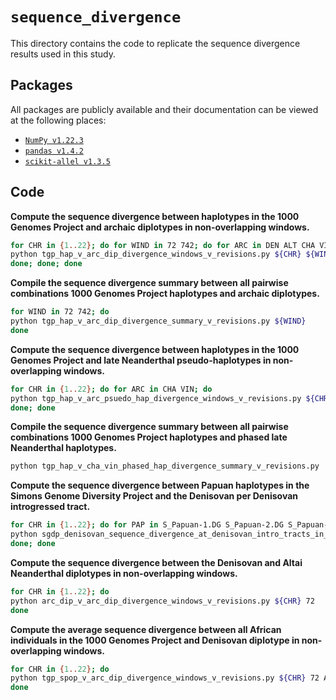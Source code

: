 # `sequence_divergence`

This directory contains the code to replicate the sequence divergence results used in this study.

## Packages

All packages are publicly available and their documentation can be viewed at the following places:

- [`NumPy v1.22.3`](https://numpy.org/doc/stable/reference/index.html)
- [`pandas v1.4.2`](https://pandas.pydata.org/docs/)
- [`scikit-allel v1.3.5`](https://scikit-allel.readthedocs.io/en/stable/index.html)

## Code

__Compute the sequence divergence between haplotypes in the 1000 Genomes Project and archaic diplotypes in non-overlapping windows.__
```bash
for CHR in {1..22}; do for WIND in 72 742; do for ARC in DEN ALT CHA VIN; do
python tgp_hap_v_arc_dip_divergence_windows_v_revisions.py ${CHR} ${WIND} ${ARC}
done; done; done
```


__Compile the sequence divergence summary between all pairwise combinations 1000 Genomes Project haplotypes and archaic diplotypes.__
```bash
for WIND in 72 742; do
python tgp_hap_v_arc_dip_divergence_summary_v_revisions.py ${WIND}
done
```


__Compute the sequence divergence between haplotypes in the 1000 Genomes Project and late Neanderthal pseudo-haplotypes in non-overlapping windows.__
```bash
for CHR in {1..22}; do for ARC in CHA VIN; do
python tgp_hap_v_arc_psuedo_hap_divergence_windows_v_revisions.py ${CHR} 72 ${ARC}
done; done
```


__Compile the sequence divergence summary between all pairwise combinations 1000 Genomes Project haplotypes and phased late Neanderthal haplotypes.__
```bash
python tgp_hap_v_cha_vin_phased_hap_divergence_summary_v_revisions.py
```


__Compute the sequence divergence between Papuan haplotypes in the Simons Genome Diversity Project and the Denisovan per Denisovan introgressed tract.__
```bash
for CHR in {1..22}; do for PAP in S_Papuan-1.DG S_Papuan-2.DG S_Papuan-3.DG S_Papuan-4.DG S_Papuan-5.DG S_Papuan-6.DG S_Papuan-7.DG S_Papuan-8.DG S_Papuan-9.DG S_Papuan-10.DG S_Papuan-11.DG S_Papuan-12.DG S_Papuan-13.DG S_Papuan-14.DG B_Papuan-15.DG; do
python sgdp_denisovan_sequence_divergence_at_denisovan_intro_tracts_in_papuans_v_revisions.py ${CHR} ${PAP}
done; done
```


__Compute the sequence divergence between the Denisovan and Altai Neanderthal diplotypes in non-overlapping windows.__
```bash
for CHR in {1..22}; do
python arc_dip_v_arc_dip_divergence_windows_v_revisions.py ${CHR} 72
done
```


__Compute the average sequence divergence between all  African individuals in the 1000 Genomes Project and Denisovan diplotype in non-overlapping windows.__
```bash
for CHR in {1..22}; do
python tgp_spop_v_arc_dip_divergence_windows_v_revisions.py ${CHR} 72 AFR DEN
done
```


